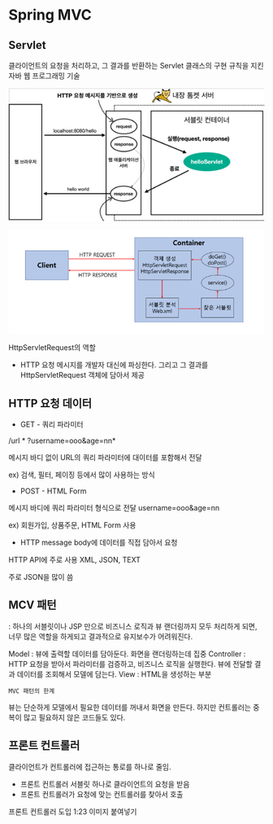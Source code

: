 # Spring MVC

## Servlet
클라이언트의 요청을 처리하고, 그 결과를 반환하는
Servlet 클래스의 구현 규칙을 지킨 자바 웹 프로그래밍 기술

![img.png](img.png)

![img_1.png](img_1.png)

HttpServletRequest의 역할
- HTTP 요청 메시지를 개발자 대신에 파싱한다. 그리고 그 결과를 HttpServletRequest 객체에 담아서 제공

## HTTP 요청 데이터

- GET - 쿼리 파라미터

/url * ?username=ooo&age=nn*

메시지 바디 없이 URL의 쿼리 파라미터에 대이터를 포함해서 전달

ex) 검색, 필터, 페이징 등에서 많이 사용하는 방식

- POST - HTML Form

메시지 바디에 쿼리 파라미터 형식으로 전달 username=ooo&age=nn

ex) 회원가입, 상품주문, HTML Form 사용

- HTTP message body에 데이터를 직접 담아서 요청

HTTP API에 주로 사용 XML, JSON, TEXT

주로 JSON을 많이 씀

## MCV 패턴
: 하나의 서블릿이나 JSP 만으로 비즈니스 로직과 뷰 랜더링까지 모두 처리하게 되면, 너무 많은 역할을 하게되고 결과적으로 유지보수가 어려워진다.

Model : 뷰에 출력할 데이터를 담아둔다. 화면을 랜더링하는데 집중
Controller : HTTP 요청을 받아서 파라미터를 검증하고, 비즈니스 로직을 실행한다. 뷰에 전달할 결과 데이터를 조회해서 모델에 담는다.
View : HTML을 생성하는 부분


`MVC 패턴의 한계`

뷰는 단순하게 모델에서 필요한 데이터를 꺼내서 화면을 만든다. 하지만 컨트롤러는 중복이 많고 필요하지 않은 코드들도 있다.

## 프론트 컨트롤러
클라이언트가 컨트롤러에 접근하는 통로를 하나로 줄임.
- 프론트 컨트롤러 서블릿 하나로 클라이언트의 요청을 받음
- 프론트 컨트롤러가 요청에 맞는 컨트롤러를 찾아서 호출

프론트 컨트롤러 도입 1:23 이미지 붙여넣기
